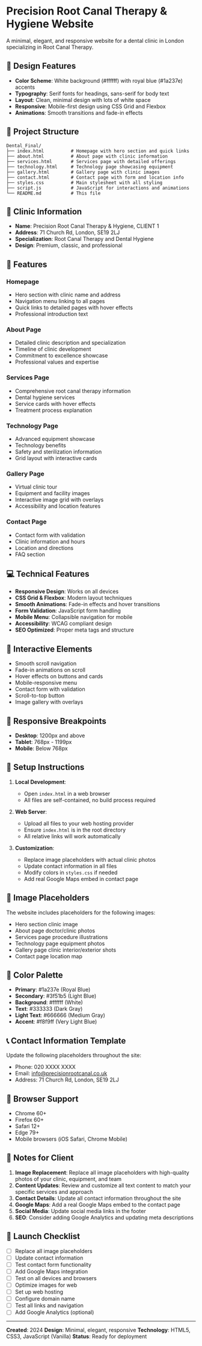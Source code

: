 # Precision Root Canal Therapy & Hygiene Website

A minimal, elegant, and responsive website for a dental clinic in London specializing in Root Canal Therapy.

## 🎨 Design Features

- **Color Scheme**: White background (#ffffff) with royal blue (#1a237e) accents
- **Typography**: Serif fonts for headings, sans-serif for body text
- **Layout**: Clean, minimal design with lots of white space
- **Responsive**: Mobile-first design using CSS Grid and Flexbox
- **Animations**: Smooth transitions and fade-in effects

## 📁 Project Structure

```
Dental_Final/
├── index.html          # Homepage with hero section and quick links
├── about.html          # About page with clinic information
├── services.html       # Services page with detailed offerings
├── technology.html     # Technology page showcasing equipment
├── gallery.html        # Gallery page with clinic images
├── contact.html        # Contact page with form and location info
├── styles.css          # Main stylesheet with all styling
├── script.js           # JavaScript for interactions and animations
└── README.md           # This file
```

## 🏥 Clinic Information

- **Name**: Precision Root Canal Therapy & Hygiene, CLIENT 1
- **Address**: 71 Church Rd, London, SE19 2LJ
- **Specialization**: Root Canal Therapy and Dental Hygiene
- **Design**: Premium, classic, and professional

## 🚀 Features

### Homepage
- Hero section with clinic name and address
- Navigation menu linking to all pages
- Quick links to detailed pages with hover effects
- Professional introduction text

### About Page
- Detailed clinic description and specialization
- Timeline of clinic development
- Commitment to excellence showcase
- Professional values and expertise

### Services Page
- Comprehensive root canal therapy information
- Dental hygiene services
- Service cards with hover effects
- Treatment process explanation

### Technology Page
- Advanced equipment showcase
- Technology benefits
- Safety and sterilization information
- Grid layout with interactive cards

### Gallery Page
- Virtual clinic tour
- Equipment and facility images
- Interactive image grid with overlays
- Accessibility and location features

### Contact Page
- Contact form with validation
- Clinic information and hours
- Location and directions
- FAQ section

## 💻 Technical Features

- **Responsive Design**: Works on all devices
- **CSS Grid & Flexbox**: Modern layout techniques
- **Smooth Animations**: Fade-in effects and hover transitions
- **Form Validation**: JavaScript form handling
- **Mobile Menu**: Collapsible navigation for mobile
- **Accessibility**: WCAG compliant design
- **SEO Optimized**: Proper meta tags and structure

## 🎯 Interactive Elements

- Smooth scroll navigation
- Fade-in animations on scroll
- Hover effects on buttons and cards
- Mobile-responsive menu
- Contact form with validation
- Scroll-to-top button
- Image gallery with overlays

## 📱 Responsive Breakpoints

- **Desktop**: 1200px and above
- **Tablet**: 768px - 1199px
- **Mobile**: Below 768px

## 🔧 Setup Instructions

1. **Local Development**:
   - Open `index.html` in a web browser
   - All files are self-contained, no build process required

2. **Web Server**:
   - Upload all files to your web hosting provider
   - Ensure `index.html` is in the root directory
   - All relative links will work automatically

3. **Customization**:
   - Replace image placeholders with actual clinic photos
   - Update contact information in all files
   - Modify colors in `styles.css` if needed
   - Add real Google Maps embed in contact page

## 📸 Image Placeholders

The website includes placeholders for the following images:
- Hero section clinic image
- About page doctor/clinic photos
- Services page procedure illustrations
- Technology page equipment photos
- Gallery page clinic interior/exterior shots
- Contact page location map

## 🎨 Color Palette

- **Primary**: #1a237e (Royal Blue)
- **Secondary**: #3f51b5 (Light Blue)
- **Background**: #ffffff (White)
- **Text**: #333333 (Dark Gray)
- **Light Text**: #666666 (Medium Gray)
- **Accent**: #f8f9ff (Very Light Blue)

## 📞 Contact Information Template

Update the following placeholders throughout the site:
- Phone: 020 XXXX XXXX
- Email: info@precisionrootcanal.co.uk
- Address: 71 Church Rd, London, SE19 2LJ

## 🌟 Browser Support

- Chrome 60+
- Firefox 60+
- Safari 12+
- Edge 79+
- Mobile browsers (iOS Safari, Chrome Mobile)

## 📝 Notes for Client

1. **Image Replacement**: Replace all image placeholders with high-quality photos of your clinic, equipment, and team
2. **Content Updates**: Review and customize all text content to match your specific services and approach
3. **Contact Details**: Update all contact information throughout the site
4. **Google Maps**: Add a real Google Maps embed to the contact page
5. **Social Media**: Update social media links in the footer
6. **SEO**: Consider adding Google Analytics and updating meta descriptions

## 🚀 Launch Checklist

- [ ] Replace all image placeholders
- [ ] Update contact information
- [ ] Test contact form functionality
- [ ] Add Google Maps integration
- [ ] Test on all devices and browsers
- [ ] Optimize images for web
- [ ] Set up web hosting
- [ ] Configure domain name
- [ ] Test all links and navigation
- [ ] Add Google Analytics (optional)

---

**Created**: 2024
**Design**: Minimal, elegant, responsive
**Technology**: HTML5, CSS3, JavaScript (Vanilla)
**Status**: Ready for deployment
